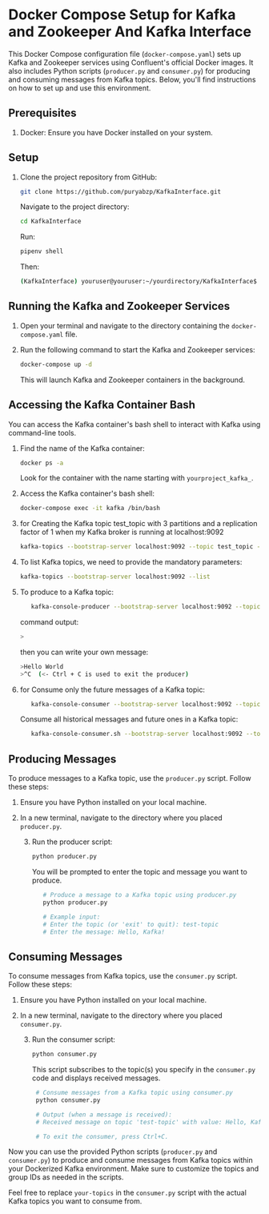 # Docker Compose Setup for Kafka and Zookeeper And Kafka Interface

This Docker Compose configuration file (`docker-compose.yaml`) sets up Kafka and Zookeeper services using Confluent's official Docker images. It also includes Python scripts (`producer.py` and `consumer.py`) for producing and consuming messages from Kafka topics. Below, you'll find instructions on how to set up and use this environment.

## Prerequisites

1. Docker: Ensure you have Docker installed on your system.

## Setup
1. Clone the project repository from GitHub:

   ```bash
   git clone https://github.com/puryabzp/KafkaInterface.git
   ```
   Navigate to the project directory:
   ```bash
   cd KafkaInterface
   ```
   Run:
   ```bash
   pipenv shell
   ```
   Then:
   ```bash
   (KafkaInterface) youruser@youruser:~/yourdirectory/KafkaInterface$ pipenv install 
   ```


## Running the Kafka and Zookeeper Services

1. Open your terminal and navigate to the directory containing the `docker-compose.yaml` file.

2. Run the following command to start the Kafka and Zookeeper services:

   ```bash
   docker-compose up -d
   ```

   This will launch Kafka and Zookeeper containers in the background.

## Accessing the Kafka Container Bash

You can access the Kafka container's bash shell to interact with Kafka using command-line tools.

1. Find the name of the Kafka container:

   ```bash
   docker ps -a
   ```

   Look for the container with the name starting with `yourproject_kafka_`.

2. Access the Kafka container's bash shell:

   ```bash
   docker-compose exec -it kafka /bin/bash
   ```
3. for Creating the Kafka topic test_topic with 3 partitions and a replication factor of 1 when my Kafka broker is running at localhost:9092

   ```bash
   kafka-topics --bootstrap-server localhost:9092 --topic test_topic --create --partitions 3 --replication-factor 1
   ```
4. To list Kafka topics, we need to provide the mandatory parameters:
   ```bash
   kafka-topics --bootstrap-server localhost:9092 --list
   ```
5. To produce to a Kafka topic:
   ```bash
      kafka-console-producer --bootstrap-server localhost:9092 --topic test_topic
   ```
   command output:   
      ```bash
     >
      ```
   then you can write your own message:
      ```bash
      >Hello World
      >^C  (<- Ctrl + C is used to exit the producer)
      ```
6. for Consume only the future messages of a Kafka topic:
   ```bash
      kafka-console-consumer --bootstrap-server localhost:9092 --topic test_topic
   ```
   Consume all historical messages and future ones in a Kafka topic:
   ```bash
      kafka-console-consumer.sh --bootstrap-server localhost:9092 --topic test_topic --from-beginning
   ```
## Producing Messages

To produce messages to a Kafka topic, use the `producer.py` script. Follow these steps:

1. Ensure you have Python installed on your local machine.

2. In a new terminal, navigate to the directory where you placed `producer.py`.

   3. Run the producer script:

      ```bash
      python producer.py
      ```

      You will be prompted to enter the topic and message you want to produce.
      ```bash
         # Produce a message to a Kafka topic using producer.py
         python producer.py

         # Example input:
         # Enter the topic (or 'exit' to quit): test-topic
         # Enter the message: Hello, Kafka!
      ```

## Consuming Messages

To consume messages from Kafka topics, use the `consumer.py` script. Follow these steps:

1. Ensure you have Python installed on your local machine.

2. In a new terminal, navigate to the directory where you placed `consumer.py`.

   3. Run the consumer script:

      ```bash
      python consumer.py
      ```

      This script subscribes to the topic(s) you specify in the `consumer.py` code and displays received messages.
      ```bash
       # Consume messages from a Kafka topic using consumer.py
       python consumer.py
   
       # Output (when a message is received):
       # Received message on topic 'test-topic' with value: Hello, Kafka!
   
       # To exit the consumer, press Ctrl+C.
      ```


Now you can use the provided Python scripts (`producer.py` and `consumer.py`) to produce and consume messages from Kafka topics within your Dockerized Kafka environment. Make sure to customize the topics and group IDs as needed in the scripts.

Feel free to replace `your-topics` in the `consumer.py` script with the actual Kafka topics you want to consume from.

